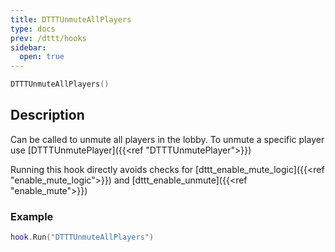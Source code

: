 ```yaml
---
title: DTTTUnmuteAllPlayers
type: docs
prev: /dttt/hooks
sidebar:
  open: true
---
```


```lua
DTTTUnmuteAllPlayers()
```

## Description
Can be called to unmute all players in the lobby.
To unmute a specific player use [DTTTUnmutePlayer]({{<ref "DTTTUnmutePlayer">}})

Running this hook directly avoids checks for [dttt_enable_mute_logic]({{<ref "enable_mute_logic">}}) and [dttt_enable_unmute]({{<ref "enable_mute">}})

### Example
```lua
hook.Run("DTTTUnmuteAllPlayers")
```
